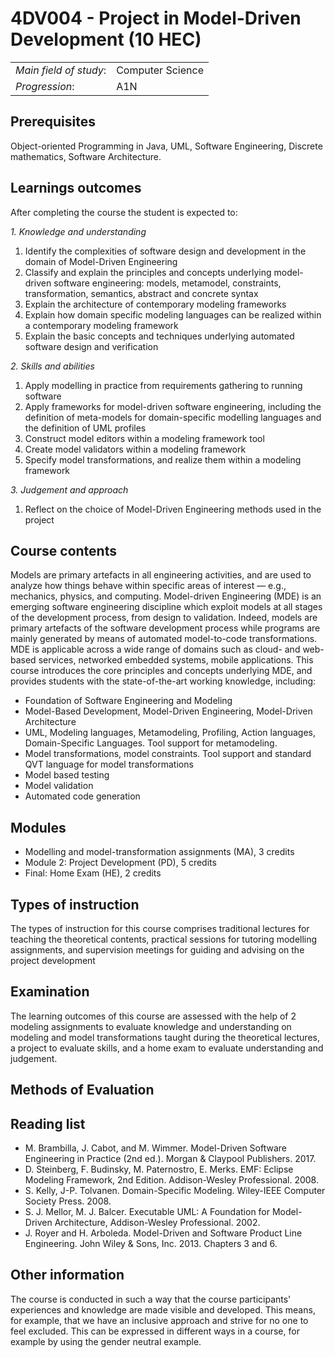 # 4DV004 - Project in Model-Driven Development (10 HEC)

|     |     |
| --- | --- | 
| *Main field of study*: | Computer Science | 
| *Progression*: | A1N | 

## Prerequisites

Object-oriented Programming in Java, UML, Software Engineering, Discrete mathematics, Software Architecture.

## Learnings outcomes

After completing the course the student is expected to:

*1. Knowledge and understanding*

1. Identify the complexities of software design and development in the domain of Model-Driven Engineering
2.  Classify and explain the principles and concepts underlying model-driven software engineering: models, metamodel, constraints, transformation, semantics, abstract and concrete syntax
3. Explain the architecture of contemporary modeling frameworks
4. Explain how domain specific modeling languages can be realized within a contemporary modeling framework 
5. Explain the basic concepts and techniques underlying automated software design and verification

*2. Skills and abilities*

1. Apply modelling in practice from requirements gathering to running software
2. Apply frameworks for model-driven software engineering, including the definition of meta-models for domain-specific modelling languages and the definition of UML profiles
3. Construct model editors within a modeling framework tool
4. Create model validators within a modeling framework
5. Specify model transformations, and realize them within a modeling framework

*3. Judgement and approach*

1. Reflect on the choice of Model-Driven Engineering methods used in the project

## Course contents

Models are primary artefacts in all engineering activities, and are used to analyze how things behave within specific areas of interest — e.g., mechanics, physics, and computing. Model-driven Engineering (MDE) is an emerging software engineering discipline which exploit models at all stages of the development process, from design to validation. Indeed, models are primary artefacts of the software development process while programs are mainly generated by means of automated model-to-code transformations. MDE is applicable across a wide range of domains such as cloud- and web-based services, networked embedded systems, mobile applications. This course introduces the core principles and concepts underlying MDE, and provides students with the state-of-the-art working knowledge, including:

- Foundation of Software Engineering and Modeling
- Model-Based Development, Model-Driven Engineering, Model-Driven Architecture
- UML, Modeling languages, Metamodeling, Profiling, Action languages, Domain-Specific Languages. Tool support for metamodeling. 
- Model transformations, model constraints. Tool support and standard QVT language for model transformations
- Model based testing
- Model validation
- Automated code generation

## Modules

- Modelling and model-transformation assignments (MA), 3 credits
- Module 2: Project Development (PD), 5 credits
- Final: Home Exam (HE), 2 credits


## Types of instruction

The types of instruction for this course comprises traditional lectures for teaching the theoretical contents, practical sessions for tutoring modelling assignments, and supervision meetings for guiding and advising on the project development

## Examination

The learning outcomes of this course are assessed with the help of 2 modeling assignments to evaluate knowledge and understanding on modeling and model transformations taught during the theoretical lectures, a project to evaluate skills, and a home exam to evaluate understanding and judgement. 

## Methods of Evaluation

## Reading list

- M. Brambilla, J. Cabot, and M. Wimmer. Model-Driven Software Engineering in Practice (2nd ed.). Morgan & Claypool Publishers. 2017.
-  D. Steinberg, F. Budinsky, M. Paternostro, E. Merks. EMF: Eclipse Modeling Framework, 2nd Edition. Addison-Wesley Professional. 2008.
-  S. Kelly, J-P. Tolvanen. Domain-Specific Modeling. Wiley-IEEE Computer Society Press. 2008.
-  S. J. Mellor, M. J. Balcer. Executable UML: A Foundation for Model-Driven Architecture, Addison-Wesley Professional. 2002.
-  J. Royer and H. Arboleda. Model-Driven and Software Product Line Engineering. John Wiley & Sons, Inc. 2013. Chapters 3 and 6. 

## Other information

The course is conducted in such a way that the course participants' experiences and knowledge are made visible and developed. This means, for example, that we have an inclusive approach and strive for no one to feel excluded. This can be expressed in different ways in a course, for example by using the gender neutral example.